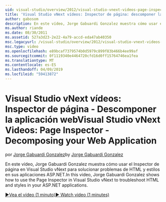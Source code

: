 ```yaml
---
uid: visual-studio/overview/2012/visual-studio-vnext-videos-page-inspector-decomposing-your-web-application
title: 'Visual Studio vNext vídeos: Inspector de página: descomponer la aplicación Web | Microsoft Docs'
author: gabosom
description: En este vídeo, Jorge Gabuardi Gonzalez muestra cómo usar el Inspector de página en Visual Studio vNext para solucionar problemas de HTML y estilos en la aplicación ASP.NET...
ms.author: riande
ms.date: 08/30/2011
ms.assetid: 527a3d23-2e22-4a79-accd-eda47ab40350
msc.legacyurl: /visual-studio/overview/2012/visual-studio-vnext-videos-page-inspector-decomposing-your-web-application
msc.type: video
ms.openlocfilehash: e89bcaf7379574b0d5979c899f83b466b4ee99af
ms.sourcegitcommit: 0f1119340e4464720cfd16d0ff15764746ea1fea
ms.translationtype: MT
ms.contentlocale: es-ES
ms.lasthandoff: 04/09/2019
ms.locfileid: "59413872"
---
```

# <a name="visual-studio-vnext-videos-page-inspector---decomposing-your-web-application"></a><span data-ttu-id="5e825-103">Visual Studio vNext vídeos: Inspector de página - Descomponer la aplicación web</span><span class="sxs-lookup"><span data-stu-id="5e825-103">Visual Studio vNext Videos: Page Inspector - Decomposing your Web Application</span></span>

<span data-ttu-id="5e825-104">por [Jorge Gabuardi Gonzalez](https://github.com/gabosom)</span><span class="sxs-lookup"><span data-stu-id="5e825-104">by [Jorge Gabuardi Gonzalez](https://github.com/gabosom)</span></span>

<span data-ttu-id="5e825-105">En este vídeo, Jorge Gabuardi Gonzalez muestra cómo usar el Inspector de página en Visual Studio vNext para solucionar problemas de HTML y estilos en sus aplicaciones ASP.NET.</span><span class="sxs-lookup"><span data-stu-id="5e825-105">In this video, Jorge Gabuardi Gonzalez shows how to use the Page Inspector in Visual Studio vNext to troubleshoot HTML and styles in your ASP.NET applications.</span></span>

[<span data-ttu-id="5e825-106">&#9654;Vea el vídeo (1 minuto)</span><span class="sxs-lookup"><span data-stu-id="5e825-106">&#9654; Watch video (1 minutes)</span></span>](https://channel9.msdn.com/Blogs/ASP-NET-Site-Videos/visual-studio-vnext-videos-page-inspector-decomposing-your-web-application)
